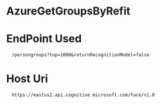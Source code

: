 # AzureGetGroupsByRefit


# EndPoint Used
      /persongroups?top=1000&returnRecognitionModel=false

# Host Uri
      https://eastus2.api.cognitive.microsoft.com/face/v1.0
      
